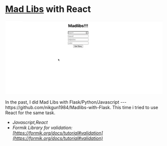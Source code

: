 # [Mad Libs](https://en.wikipedia.org/wiki/Mad_Libs) with React
<p>
<img src="/public/sample.gif" width="800">
</p>  
In the past, I did Mad Libs with Flask/Python/Javascript --- https://github.com/nikgun1984/Madlibs-with-Flask. This time i tried to use React for the same task.  

* _Javascript,React_
* _Formik Library for validation: [https://formik.org/docs/tutorial#validation](https://formik.org/docs/tutorial#validation)_




